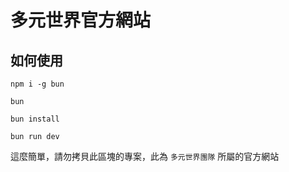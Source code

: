 # 多元世界官方網站

## 如何使用
```
npm i -g bun
```
```
bun
```
```
bun install
```
```
bun run dev
```
這麼簡單，請勿拷貝此區塊的專案，此為 `多元世界團隊` 所屬的官方網站
